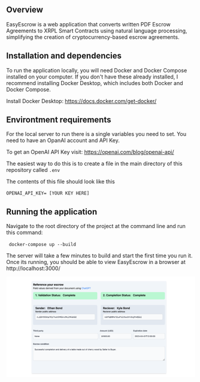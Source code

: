 ## Overview
EasyEscrow is a web application that converts written PDF Escrow Agreements to XRPL Smart Contracts using natural language processing, simplifying the creation of cryptocurrency-based escrow agreements.

## Installation and dependencies
To run the application locally, you will need Docker and Docker Compose installed on your computer. If you don't have these already installed, I recommend installing Docker Desktop, which includes both Docker and Docker Compose.

Install Docker Desktop: https://docs.docker.com/get-docker/

## Environtment requirements
For the local server to run there is a single variables you need to set. You need to have an OpanAI account and API Key. 

To get an OpenAI API Key visit: https://openai.com/blog/openai-api/

The easiest way to do this is to create a file in the main directory of this repository called `.env`

The contents of this file should look like this
```
OPENAI_API_KEY= [YOUR KEY HERE]
```

## Running the application
Navigate to the root directory of the project at the command line and run this command: 

` docker-compose up --build`

The server will take a few minutes to build and start the first time you run it. Once its running, you should be able to view EasyEscrow in a browser at http://localhost:3000/ 

![EasyEscrow reference page](/EscrowScreenshot.png)